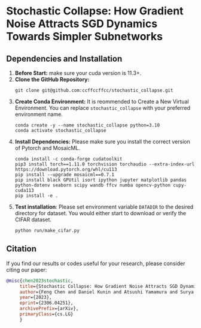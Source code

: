 # Stochastic Collapse: How Gradient Noise Attracts SGD Dynamics Towards Simpler Subnetworks

## Dependencies and Installation
1. **Before Start:** make sure your cuda version is 11.3+.
2. **Clone the GitHub Repository:**
   ```
   git clone git@github.com:ccffccffcc/stochastic_collapse.git
   ```
3. **Create Conda Environment:** It is reommended to Create a New Virtual Environment. You can replace `stochastic_collapse` with your preferred environment name.
   ```
   conda create -y --name stochastic_collapse python=3.10
   conda activate stochastic_collapse
   ```
4. **Install Dependencies:** Please make sure you install the correct version of Pytorch and MosaicML.
   ```
   conda install -c conda-forge cudatoolkit
   pip3 install torch==1.11.0 torchvision torchaudio --extra-index-url https://download.pytorch.org/whl/cu113
   pip install --upgrade mosaicml==0.7.1
   pip install black GPUtil isort ipython jupyter matplotlib pandas python-dotenv seaborn scipy wandb ffcv numba opencv-python cupy-cuda113
   pip install -e .
   ```
5. **Test installation**: Please set environment variable `DATADIR` to the desired directory for dataset. You would either start to download or verify the CIFAR dataset.
   ```
   python run/make_cifar.py
   ```
## Citation

   If you find our results or codes useful for your research, please consider citing our paper:

   ```bibtex
   @misc{chen2023stochastic,
        title={Stochastic Collapse: How Gradient Noise Attracts SGD Dynamics Towards Simpler Subnetworks}, 
        author={Feng Chen and Daniel Kunin and Atsushi Yamamura and Surya Ganguli},
        year={2023},
        eprint={2306.04251},
        archivePrefix={arXiv},
        primaryClass={cs.LG}
        }
   ```
